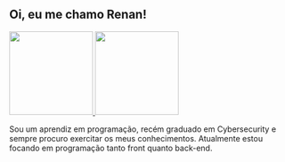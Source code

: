 <h2><b> Oi, eu me chamo Renan! </b></h2>

<div>
  <a href="https://github.com/kZINH0">
  <img height="150em" src="https://github-readme-stats.vercel.app/api?username=kZINH0&show_icons=true&include_all_commits=true&theme=radical&count_private=true" />
  <img height="150em" src="https://github-readme-stats.vercel.app/api/top-langs/?username=kZINH0&count_private=true&theme=radical&show_langs=true&layout=compact" />
</div>
  </a>

  <p>
    Sou um aprendiz em programação, recém graduado em Cybersecurity e sempre procuro exercitar os meus conhecimentos.
    Atualmente estou focando em programação tanto front quanto back-end.
  </p>
